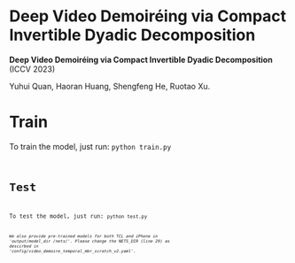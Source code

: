 # Deep Video Demoiréing via Compact Invertible Dyadic Decomposition

**Deep Video Demoiréing via Compact Invertible Dyadic Decomposition** (ICCV 2023)  

Yuhui Quan, Haoran Huang, Shengfeng He, Ruotao Xu.

# Train
To train the model, just run:
<code>python train.py<code>

# Test
To test the model, just run:
<code>python test.py<code>

*We also provide pre-trained models for both TCL and iPhone in 'output/model_dir
/nets/'. Please change the NETS_DIR (line 29) as descirbed in 'config/video_demoire_temporal_mbr_scratch_v2.yaml'.*
